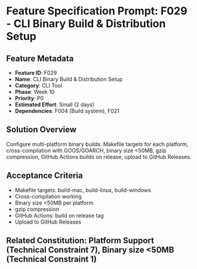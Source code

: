 # Feature Specification Prompt: F029 - CLI Binary Build & Distribution Setup

## Feature Metadata
- **Feature ID**: F029
- **Name**: CLI Binary Build & Distribution Setup
- **Category**: CLI Tool
- **Phase**: Week 10
- **Priority**: P0
- **Estimated Effort**: Small (2 days)
- **Dependencies**: F004 (Build system), F021

## Solution Overview
Configure multi-platform binary builds. Makefile targets for each platform, cross-compilation with GOOS/GOARCH, binary size <50MB, gzip compression, GitHub Actions builds on release, upload to GitHub Releases.

## Acceptance Criteria
- Makefile targets: build-mac, build-linux, build-windows
- Cross-compilation working
- Binary size <50MB per platform
- gzip compression
- GitHub Actions: build on release tag
- Upload to GitHub Releases

## Related Constitution: **Platform Support (Technical Constraint 7)**, **Binary size <50MB (Technical Constraint 1)**
